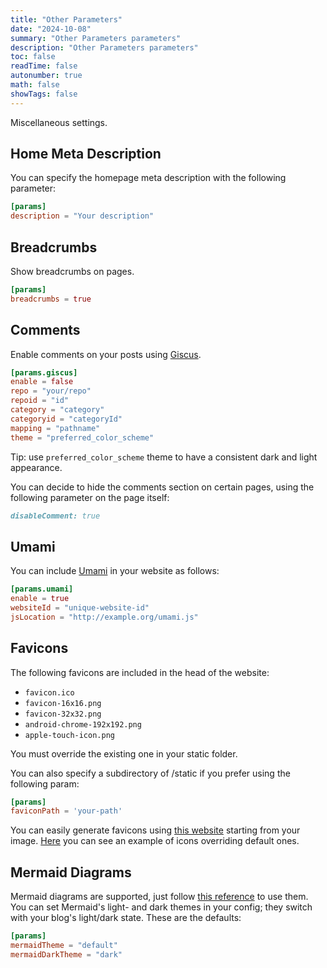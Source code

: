 ```yaml
---
title: "Other Parameters"
date: "2024-10-08"
summary: "Other Parameters parameters"
description: "Other Parameters parameters"
toc: false
readTime: false
autonumber: true
math: false
showTags: false
---
```


Miscellaneous settings.

## Home Meta Description

You can specify the homepage meta description with the following parameter:

```toml
[params]
description = "Your description"
```

## Breadcrumbs

Show breadcrumbs on pages.

```toml
[params]
breadcrumbs = true
```

## Comments

Enable comments on your posts using [Giscus](https://giscus.app/).

```toml
[params.giscus]
enable = false
repo = "your/repo"
repoid = "id"
category = "category"
categoryid = "categoryId"
mapping = "pathname"
theme = "preferred_color_scheme" 
```

Tip: use `preferred_color_scheme` theme to have a consistent dark and light appearance.

You can decide to hide the comments section on certain pages, using the following parameter on the page itself:

```md
disableComment: true
```


## Umami

You can include [Umami](https://umami.is/) in your website as follows: 

```toml
[params.umami]
enable = true
websiteId = "unique-website-id"
jsLocation = "http://example.org/umami.js"
```

## Favicons

The following favicons are included in the head of the website: 
- `favicon.ico`
- `favicon-16x16.png`
- `favicon-32x32.png`
- `android-chrome-192x192.png`
- `apple-touch-icon.png`

You must override the existing one in your static folder. 

You can also specify a subdirectory of /static if you prefer 
using the following param: 

```toml
[params]
faviconPath = 'your-path'
```

You can easily generate favicons using [this website](https://realfavicongenerator.net/) starting from your image.
[Here](https://github.com/tomfran/tomfran.github.io/tree/main/static) you can see an example of icons overriding default ones.

## Mermaid Diagrams

Mermaid diagrams are supported, just follow [this reference](https://gohugo.io/content-management/diagrams/#mermaid-diagrams) to use them. You can set Mermaid's light- and dark themes in your config; they switch with your blog's light/dark state. These are the defaults:

```toml
[params]
mermaidTheme = "default"
mermaidDarkTheme = "dark"
```
